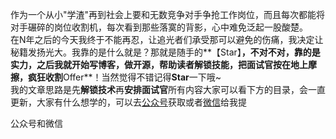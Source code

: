 作为一个从小"学渣"再到社会上要和无数竞争对手争抢工作岗位，而且每次都能将对手碾碎的岗位收割机，每次看到那些落寞的背影，心中难免泛起一股酸楚。<br/>
在N年之后的今天我终于不能再忍，让追光者们承受那可以避免的伤痛，我决定让秘籍发扬光大。我靠的是什么就是？那就是随手的**【Star】**，不对不对，靠的是实力，之后我就开始写博客，做开源，帮助读者解锁技能，把面试官按在地上摩擦，疯狂收割**Offer**！当然觉得不错记得**Star**一下哦~<br/>
我的文章思路是先**解锁技术**再**安排面试官**所有内容大家可以看下方的目录，会一直更新，大家有什么想学的，可以去<a href="#gongzhonghao">公众号</a>获取或者<a href="#gongzhonghao">微信</a>给我提<br/>

<a name="gongzhonghao">公众号和微信</a>
